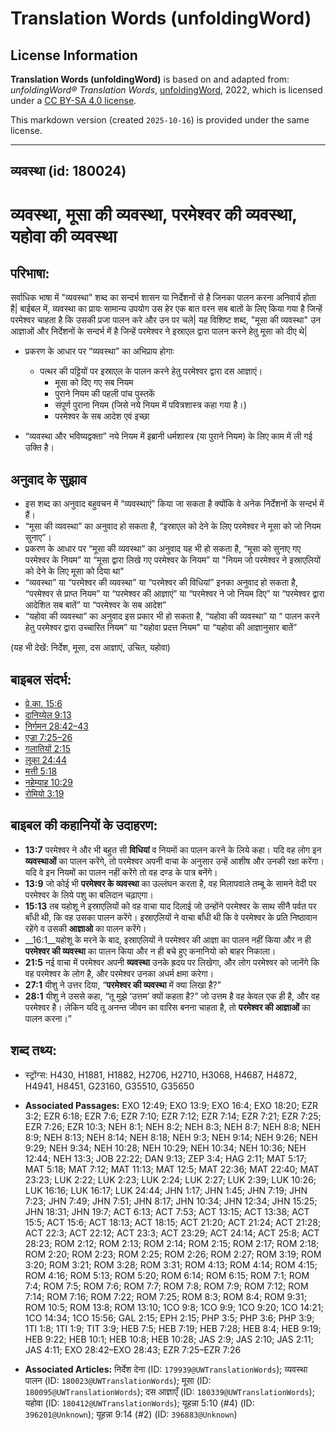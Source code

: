 # Translation Words (unfoldingWord)

## License Information

**Translation Words (unfoldingWord)** is based on and adapted from: _unfoldingWord® Translation Words_, [unfoldingWord](https://unfoldingword.org/utw), 2022, which is licensed under a [CC BY-SA 4.0 license](https://creativecommons.org/licenses/by-sa/4.0/legalcode.en).

This markdown version (created `2025-10-16`) is provided under the same license.



--------------------------------

## व्यवस्था (id: 180024)

व्यवस्था, मूसा की व्यवस्था, परमेश्वर की व्यवस्था, यहोवा की व्यवस्था
===================================================================

परिभाषा:
--------

सर्वाधिक भाषा में "व्यवस्था" शब्द का सन्दर्भ शासन या निर्देशनों से है जिनका पालन करना अनिवार्य होता है\| बाईबल में, व्यवस्था का प्रायः सामान्य उपयोग उस हेर एक बात वरन सब बातों के लिए किया गया है जिन्हें परमेश्वर चाहता है कि उसकी प्रजा पालन करे और उन पर चले\| यह विशिष्ट शब्द, "मूसा की व्यवस्था" उन आज्ञाओं और निर्देशनों के सन्दर्भ में है जिन्हें परमेश्वर ने इस्राएल द्वारा पालन करने हेतु मूसा को दीए थे\|

* प्रकरण के आधार पर “व्यवस्था” का अभिप्राय होगाः

    + पत्थर की पट्टियों पर इस्राएल के पालन करने हेतु परमेश्वर द्वारा दस आज्ञाएं।
        + मूसा को दिए गए सब नियम
        + पुराने नियम की पहली पांच पुस्तकें
        + संपूर्ण पुराना नियम (जिसे नये नियम में पवित्रशास्त्र कहा गया है।)
        + परमेश्वर के सब आदेश एवं इच्छा
* “व्यवस्था और भविष्यद्वक्ता” नये नियम में इब्रानी धर्मशास्त्र (या पुराने नियम) के लिए काम में ली गई उक्ति है।

अनुवाद के सुझाव
---------------

* इस शब्द का अनुवाद बहुवचन में “व्यवस्थाएं” किया जा सकता है क्योंकि वे अनेक निर्देशनों के सन्दर्भ में हैं।
* “मूसा की व्यवस्था” का अनुवाद हो सकता है, “इस्राएल को देने के लिए परमेश्वर ने मूसा को जो नियम सुनाए”।
* प्रकरण के आधार पर “मूसा की व्यवस्था” का अनुवाद यह भी हो सकता है, “मूसा को सुनाए गए परमेश्वर के नियम” या “मूसा द्वारा लिखे गए परमेश्वर के नियम” या "नियम जो परमेश्वर ने इस्राएलियों को देने के लिए मूसा को दिया था"
* “व्यवस्था” या “परमेश्वर की व्यवस्था” या “परमेश्वर की विधियां” इनका अनुवाद हो सकता है, “परमेश्वर से प्राप्त नियम” या “परमेश्वर की आज्ञाएं” या “परमेश्वर ने जो नियम दिए” या “परमेश्वर द्वारा आदेशित सब बातें” या “परमेश्वर के सब आदेश”
* “यहोवा की व्यवस्था” का अनुवाद इस प्रकार भी हो सकता है, “यहोवा की व्यवस्था” या “ पालन करने हेतु परमेश्वर द्वारा उच्चारित नियम” या "यहोवा प्रदत्त नियम" या “यहोवा की आज्ञानुसार बातें”

(यह भी देखें: निर्देश, मूसा, दस आज्ञाएं, उचित, यहोवा)

बाइबल संदर्भ:
-------------

* [प्रे.का. 15:6](https://ref.ly/Acts15:6)
* [दानिय्येल 9:13](https://ref.ly/Dan9:13)
* [निर्गमन 28:42–43](https://ref.ly/Exod28:42-Exod28:43)
* [एज्रा 7:25–26](https://ref.ly/Ezra7:25-Ezra7:26)
* [गलातियों 2:15](https://ref.ly/Gal2:15)
* [लूका 24:44](https://ref.ly/Luke24:44)
* [मत्ती 5:18](https://ref.ly/Matt5:18)
* [नहेम्याह 10:29](https://ref.ly/Neh10:29)
* [रोमियो 3:19](https://ref.ly/Rom3:19)

बाइबल की कहानियों के उदाहरण:
----------------------------

* **13:7** परमेश्वर ने और भी बहुत सी **विधियां** व नियमों का पालन करने के लिये कहा। यदि वह लोग इन **व्यवस्थाओं** का पालन करेंगे, तो परमेश्वर अपनी वाचा के अनुसार उन्हें आशीष और उनकी रक्षा करेंगा। यदि वे इन नियमों का पालन नहीं करेंगे तो वह दण्ड के पात्र बनेंगे।
* **13:9** जो कोई भी **परमेश्वर के व्यवस्था** का उल्लंघन करता है, वह मिलापवाले तम्बू के सामने वेदी पर परमेश्वर के लिये पशु का बलिदान चढ़ाएगा।
* **15:13** तब यहोशू ने इस्राएलियों को वह वाचा याद दिलाई जो उन्होंने परमेश्वर के साथ सीनै पर्वत पर बाँधी थी, कि वह उसका पालन करेंगे। इस्राएलियों ने वाचा बाँधी थी कि वे परमेश्वर के प्रति निष्ठावान रहेंगे व उसकी **आज्ञाओ** का पालन करेंगे।
* \_\_16:1\_\_यहोशू के मरने के बाद, इस्राएलियों ने परमेश्वर की आज्ञा का पालन नहीं किया और न ही **परमेश्वर की व्यवस्था** का पालन किया और न ही बचे हुए कनानियो को बाहर निकाला।
* **21:5** नई वाचा में परमेश्वर अपनी **व्यवस्था** उनके ह्रदय पर लिखेगा, और लोग परमेश्वर को जानेंगे कि वह परमेश्वर के लोग है, और परमेश्वर उनका अधर्म क्षमा करेगा।
* **27:1** यीशु ने उत्तर दिया, “**परमेश्वर की व्यवस्था** में क्या लिखा है?”
* **28:1** यीशु ने उससे कहा, “तू मुझे ‘उत्तम’ क्यों कहता है?” जो उत्तम है वह केवल एक ही है, और वह परमेश्वर है। लेकिन यदि तू अनन्त जीवन का वारिस बनना चाहता है, तो **परमेश्वर की आज्ञाओं** का पालन करना।”

शब्द तथ्य:
----------

* स्ट्रोंग्स: H430, H1881, H1882, H2706, H2710, H3068, H4687, H4872, H4941, H8451, G23160, G35510, G35650

* **Associated Passages:** EXO 12:49; EXO 13:9; EXO 16:4; EXO 18:20; EZR 3:2; EZR 6:18; EZR 7:6; EZR 7:10; EZR 7:12; EZR 7:14; EZR 7:21; EZR 7:25; EZR 7:26; EZR 10:3; NEH 8:1; NEH 8:2; NEH 8:3; NEH 8:7; NEH 8:8; NEH 8:9; NEH 8:13; NEH 8:14; NEH 8:18; NEH 9:3; NEH 9:14; NEH 9:26; NEH 9:29; NEH 9:34; NEH 10:28; NEH 10:29; NEH 10:34; NEH 10:36; NEH 12:44; NEH 13:3; JOB 22:22; DAN 9:13; ZEP 3:4; HAG 2:11; MAT 5:17; MAT 5:18; MAT 7:12; MAT 11:13; MAT 12:5; MAT 22:36; MAT 22:40; MAT 23:23; LUK 2:22; LUK 2:23; LUK 2:24; LUK 2:27; LUK 2:39; LUK 10:26; LUK 16:16; LUK 16:17; LUK 24:44; JHN 1:17; JHN 1:45; JHN 7:19; JHN 7:23; JHN 7:49; JHN 7:51; JHN 8:17; JHN 10:34; JHN 12:34; JHN 15:25; JHN 18:31; JHN 19:7; ACT 6:13; ACT 7:53; ACT 13:15; ACT 13:38; ACT 15:5; ACT 15:6; ACT 18:13; ACT 18:15; ACT 21:20; ACT 21:24; ACT 21:28; ACT 22:3; ACT 22:12; ACT 23:3; ACT 23:29; ACT 24:14; ACT 25:8; ACT 28:23; ROM 2:12; ROM 2:13; ROM 2:14; ROM 2:15; ROM 2:17; ROM 2:18; ROM 2:20; ROM 2:23; ROM 2:25; ROM 2:26; ROM 2:27; ROM 3:19; ROM 3:20; ROM 3:21; ROM 3:28; ROM 3:31; ROM 4:13; ROM 4:14; ROM 4:15; ROM 4:16; ROM 5:13; ROM 5:20; ROM 6:14; ROM 6:15; ROM 7:1; ROM 7:4; ROM 7:5; ROM 7:6; ROM 7:7; ROM 7:8; ROM 7:9; ROM 7:12; ROM 7:14; ROM 7:16; ROM 7:22; ROM 7:25; ROM 8:3; ROM 8:4; ROM 9:31; ROM 10:5; ROM 13:8; ROM 13:10; 1CO 9:8; 1CO 9:9; 1CO 9:20; 1CO 14:21; 1CO 14:34; 1CO 15:56; GAL 2:15; EPH 2:15; PHP 3:5; PHP 3:6; PHP 3:9; 1TI 1:8; 1TI 1:9; TIT 3:9; HEB 7:5; HEB 7:19; HEB 7:28; HEB 8:4; HEB 9:19; HEB 9:22; HEB 10:1; HEB 10:8; HEB 10:28; JAS 2:9; JAS 2:10; JAS 2:11; JAS 4:11; EXO 28:42–EXO 28:43; EZR 7:25–EZR 7:26
* **Associated Articles:** निर्देश देना (ID: `179939@UWTranslationWords`); व्यवस्था पालन (ID: `180023@UWTranslationWords`); मूसा (ID: `180095@UWTranslationWords`); दस आज्ञाएँ (ID: `180339@UWTranslationWords`); यहोवा (ID: `180412@UWTranslationWords`); यूहन्ना 5:10 (#4) (ID: `396201@Unknown`); यूहन्ना 9:14 (#2) (ID: `396883@Unknown`)

